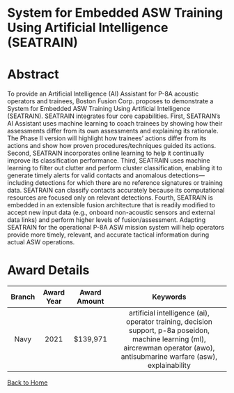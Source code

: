 
System for Embedded ASW Training Using Artificial Intelligence (SEATRAIN)
=========================================================================

# Abstract


To provide an Artificial Intelligence (AI) Assistant for P-8A acoustic operators and trainees, Boston Fusion Corp. proposes to demonstrate a System for Embedded ASW Training Using Artificial Intelligence (SEATRAIN). SEATRAIN integrates four core capabilities. First, SEATRAIN’s AI Assistant uses machine learning to coach trainees by showing how their assessments differ from its own assessments and explaining its rationale. The Phase II version will highlight how trainees’ actions differ from its actions and show how proven procedures/techniques guided its actions. Second, SEATRAIN incorporates online learning to help it continually improve its classification performance. Third, SEATRAIN uses machine learning to filter out clutter and perform cluster classification, enabling it to generate timely alerts for valid contacts and anomalous detections—including detections for which there are no reference signatures or training data. SEATRAIN can classify contacts accurately because its computational resources are focused only on relevant detections. Fourth, SEATRAIN is embedded in an extensible fusion architecture that is readily modified to accept new input data (e.g., onboard non-acoustic sensors and external data links) and perform higher levels of fusion/assessment. Adapting SEATRAIN for the operational P-8A ASW mission system will help operators provide more timely, relevant, and accurate tactical information during actual ASW operations.  

# Award Details

|Branch|Award Year|Award Amount|Keywords|
| :---: | :---: | :---: | :---: |
|Navy|2021|$139,971|artificial intelligence (ai), operator training, decision support, p-8a poseidon, machine learning (ml), aircrewman operator (awo), antisubmarine warfare (asw), explainability|
  
  


[Back to Home](https://github.com/chrischow/dod_sbir_awards#2181)